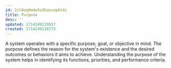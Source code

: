 ```yaml
---
id: 2zl8oq0mdw5o3kaxvxpbt4i
title: Purpose
desc: ''
updated: 1714249219557
created: 1714249216773
---
```


A system operates with a specific purpose, goal, or objective in mind. The purpose defines the reason for the system's existence and the desired outcomes or behaviors it aims to achieve. Understanding the purpose of the system helps in identifying its functions, priorities, and performance criteria.